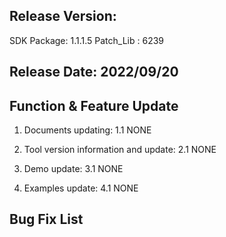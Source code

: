 ﻿## Release Version:
SDK Package: 1.1.1.5
Patch_Lib : 6239

## Release Date: 2022/09/20

## Function & Feature Update 
1. Documents updating:
   1.1 NONE
   
2. Tool version information and update:
   2.1 NONE

3. Demo update:
   3.1 NONE
   
4. Examples update:
   4.1 NONE
   

## Bug Fix List 

